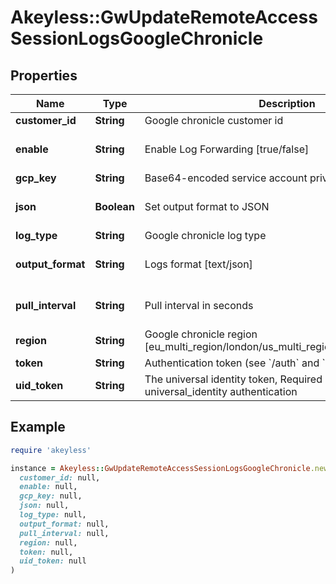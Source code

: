 # Akeyless::GwUpdateRemoteAccessSessionLogsGoogleChronicle

## Properties

| Name | Type | Description | Notes |
| ---- | ---- | ----------- | ----- |
| **customer_id** | **String** | Google chronicle customer id | [optional] |
| **enable** | **String** | Enable Log Forwarding [true/false] | [optional][default to &#39;true&#39;] |
| **gcp_key** | **String** | Base64-encoded service account private key text | [optional] |
| **json** | **Boolean** | Set output format to JSON | [optional][default to false] |
| **log_type** | **String** | Google chronicle log type | [optional] |
| **output_format** | **String** | Logs format [text/json] | [optional][default to &#39;text&#39;] |
| **pull_interval** | **String** | Pull interval in seconds | [optional][default to &#39;10&#39;] |
| **region** | **String** | Google chronicle region [eu_multi_region/london/us_multi_region/singapore/tel_aviv] | [optional] |
| **token** | **String** | Authentication token (see &#x60;/auth&#x60; and &#x60;/configure&#x60;) | [optional] |
| **uid_token** | **String** | The universal identity token, Required only for universal_identity authentication | [optional] |

## Example

```ruby
require 'akeyless'

instance = Akeyless::GwUpdateRemoteAccessSessionLogsGoogleChronicle.new(
  customer_id: null,
  enable: null,
  gcp_key: null,
  json: null,
  log_type: null,
  output_format: null,
  pull_interval: null,
  region: null,
  token: null,
  uid_token: null
)
```

